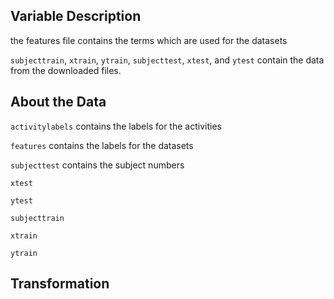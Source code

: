 ## Variable Description
the features file contains the terms which are used for the datasets

`subjecttrain`, `xtrain`, `ytrain`, `subjecttest`, `xtest`, and `ytest` contain the data from the downloaded files.

## About the Data
`activitylabels` contains the labels for the activities

`features` contains the labels for the datasets

`subjecttest` contains the subject numbers

`xtest`

`ytest`

`subjecttrain`

`xtrain`

`ytrain`

## Transformation

